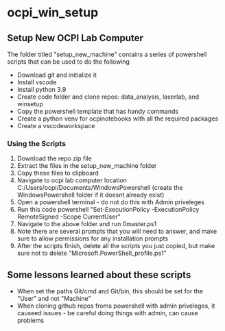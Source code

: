 ﻿# ocpi_win_setup

## Setup New OCPI Lab Computer

The folder titled "setup_new_machine" contains a series of powershell scripts that can be used to do the following

- Download git and initialize it
- Install vscode
- Install python 3.9
- Create code folder and clone repos: data_analysis, laserlab, and winsetup
- Copy the powershell template that has handy commands
- Create a python venv for ocpinotebooks with all the required packages
- Create a vscodeworkspace

### Using the Scripts
1. Download the repo zip file
2. Extract the files in the setup_new_machine folder
3. Copy these files to clipboard
4. Navigate to ocpi lab computer location C:/Users/ocpi/Documents/WindowsPowershell (create the WindowsPowershell folder if it doesnt already exist)
5. Open a powershell terminal - do not do this with Admin priveleges
6. Run this code powershell "Set-ExecutionPolicy -ExecutionPolicy RemoteSigned -Scope CurrentUser"
7. Navigate to the above folder and run 0master.ps1
8. Note there are several prompts that you will need to answer, and make sure to allow permissions for any installation prompts
9. After the scripts finish, delete all the scripts you just copied, but make sure not to delete "Microsoft.PowerShell_profile.ps1"

## Some lessons learned about these scripts
- When set the paths Git/cmd and Git/bin, this should be set for the "User" and not "Machine"
- When cloning github repos froms powershell with admin priveleges, it causeed issues - be careful doing things with admin, can cause problems
